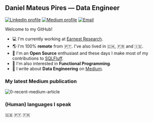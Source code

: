 ## Daniel Mateus Pires — Data Engineer

[![Linkedin profile](https://img.shields.io/badge/LinkedIn-0077B5?style=for-the-badge&logo=linkedin&logoColor=white)](https://www.linkedin.com/in/daniel-mateus-pires/)
[![Medium profile](https://img.shields.io/badge/Medium-12100E?style=for-the-badge&logo=medium&logoColor=white)](https://medium.com/@dmateusp)
[![Email](https://img.shields.io/badge/Gmail-D14836?style=for-the-badge&logo=gmail&logoColor=white)](mailto:dmateusp@gmail.com)

Welcome to my GitHub!

- 💻 I'm currently working at [Earnest Research](https://www.earnestresearch.com/).
- 🌎 I'm 100% **remote** from 🇵🇹. I've also lived in 🇨🇭, 🇫🇷 and 🇮🇪.
- 📖 I'm an **Open Source** enthusiast and these days I make most of my contributions to [SQLFluff](https://github.com/sqlfluff/sqlfluff).
- 🦺 I'm also interested in **Functional Programming**.
- 📝 I write about **Data Engineering** on [Medium](https://medium.com/@dmateusp).

### My latest Medium publication

![0-recent-medium-article](https://github-readme-medium-recent-article.vercel.app/medium/@dmateusp/0)

### (Human) languages I speak

🇬🇧 🇵🇹 🇫🇷
